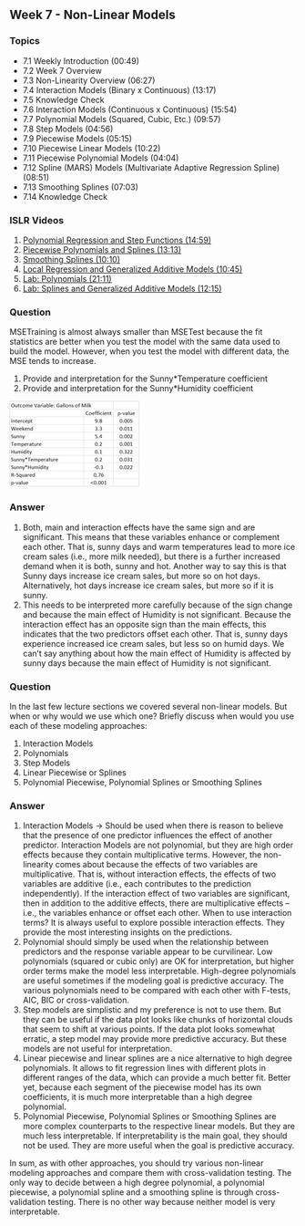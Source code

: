 ## Week 7 - Non-Linear Models

### Topics
  - 7.1 Weekly Introduction (00:49)
  - 7.2 Week 7 Overview
  - 7.3 Non-Linearity Overview (06:27)
  - 7.4 Interaction Models (Binary x Continuous) (13:17)
  - 7.5 Knowledge Check
  - 7.6 Interaction Models (Continuous x Continuous) (15:54)
  - 7.7 Polynomial Models (Squared, Cubic, Etc.) (09:57)
  - 7.8 Step Models (04:56)
  - 7.9 Piecewise Models (05:15)
  - 7.10 Piecewise Linear Models (10:22)
  - 7.11 Piecewise Polynomial Models (04:04)
  - 7.12 Spline (MARS) Models (Multivariate Adaptive Regression Spline) (08:51)
  - 7.13 Smoothing Splines (07:03)
  - 7.14 Knowledge Check
    
### ISLR Videos
  1. [Polynomial Regression and Step Functions (14:59)](https://www.youtube.com/watch?v=gtXQXA7qF3c)
  2. [Piecewise Polynomials and Splines (13:13)](https://www.youtube.com/watch?v=7ZIqzTNB8lk)
  3. [Smoothing Splines (10:10)](https://www.youtube.com/watch?v=mxXHJa1DsWQ)
  4. [Local Regression and Generalized Additive Models (10:45)](https://www.youtube.com/watch?v=N2hBXqPiegQ)
  5. [Lab: Polynomials (21:11)](https://www.youtube.com/watch?v=uQBnDGu6TYU)
  6. [Lab: Splines and Generalized Additive Models (12:15)](https://www.youtube.com/watch?v=DCn83aXXuHc)

### Question
MSETraining is almost always smaller than MSETest because the fit statistics are better when you test the model with the same data used to build the model. However, when you test the model with different data, the MSE tends to increase.

  1. Provide and interpretation for the Sunny*Temperature coefficient
  2. Provide and interpretation for the Sunny*Humidity coefficient

![alt tag](https://raw.githubusercontent.com/jpsuen/ITEC621_Class_Files/master/Lecture_Slides/Chapter_7/7.5%2Bknowledge%2Bcheck.jpg)

### Answer
  1. Both, main and interaction effects have the same sign and are significant. This means that these variables enhance or complement each other. That is, sunny days and warm temperatures lead to more ice cream sales (i.e., more milk needed), but there is a further increased demand when it is both, sunny and hot. Another way to say this is that Sunny days increase ice cream sales, but more so on hot days. Alternatively, hot days increase ice cream sales, but more so if it is sunny.
  2. This needs to be interpreted more carefully because of the sign change and because the main effect of Humidity is not significant. Because the interaction effect has an opposite sign than the main effects, this indicates that the two predictors offset each other. That is, sunny days experience increased ice cream sales, but less so on humid days. We can’t say anything about how the main effect of Humidity is affected by sunny days because the main effect of Humidity is not significant.

### Question
In the last few lecture sections we covered several non-linear models. But when or why would we use which one? Briefly discuss when would you use each of these modeling approaches:

  1. Interaction Models
  2. Polynomials
  3. Step Models
  4. Linear Piecewise or Splines
  5. Polynomial Piecewise, Polynomial Splines or Smoothing Splines

### Answer
  1. Interaction Models → Should be used when there is reason to believe that the presence of one predictor influences the effect of another predictor. Interaction Models are not polynomial, but they are high order effects because they contain multiplicative terms. However, the non-linearity comes about because the effects of two variables are multiplicative. That is, without interaction effects, the effects of two variables are additive (i.e., each contributes to the prediction independently). If the interaction effect of two variables are significant, then in addition to the additive effects, there are multiplicative effects – i.e., the variables enhance or offset each other. When to use interaction terms? It is always useful to explore possible interaction effects. They provide the most interesting insights on the predictions.
  2. Polynomial should simply be used when the relationship between predictors and the response variable appear to be curvilinear. Low polynomials (squared or cubic only) are OK for interpretation, but higher order terms make the model less interpretable. High-degree polynomials are useful sometimes if the modeling goal is predictive accuracy. The various polynomials need to be compared with each other with F-tests, AIC, BIC or cross-validation.
  3. Step models are simplistic and my preference is not to use them. But they can be useful if the data plot looks like chunks of horizontal clouds that seem to shift at various points. If the data plot looks somewhat erratic, a step model may provide more predictive accuracy. But these models are not useful for interpretation.
  4. Linear piecewise and linear splines are a nice alternative to high degree polynomials. It allows to fit regression lines with different plots in different ranges of the data, which can provide a much better fit. Better yet, because each segment of the piecewise model has its own coefficients, it is much more interpretable than a high degree polynomial.
  5. Polynomial Piecewise, Polynomial Splines or Smoothing Splines are more complex counterparts to the respective linear models. But they are much less interpretable. If interpretability is the main goal, they should not be used. They are more useful when the goal is predictive accuracy.

In sum, as with other approaches, you should try various non-linear modeling approaches and compare them with cross-validation testing. The only way to decide between a high degree polynomial, a polynomial piecewise, a polynomial spline and a smoothing spline is through cross-validation testing. There is no other way because neither model is very interpretable.
